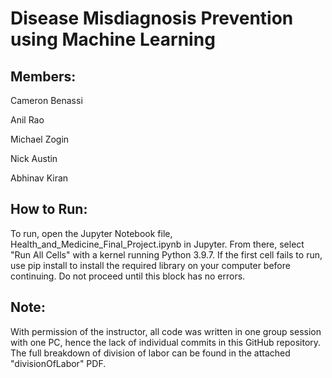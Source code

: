 # Disease Misdiagnosis Prevention using Machine Learning
## Members:
Cameron Benassi

Anil Rao

Michael Zogin

Nick Austin

Abhinav Kiran

## How to Run:
To run, open the Jupyter Notebook file, Health_and_Medicine_Final_Project.ipynb in Jupyter. From there, select "Run All Cells" with a kernel running Python 3.9.7. If the first cell fails to run, use pip install to install the required library on your computer before continuing. Do not proceed until this block has no errors. 

## Note:
With permission of the instructor, all code was written in one group session with one PC, hence the lack of individual commits in this GitHub repository. The full breakdown of division of labor can be found in the attached "divisionOfLabor" PDF. 


